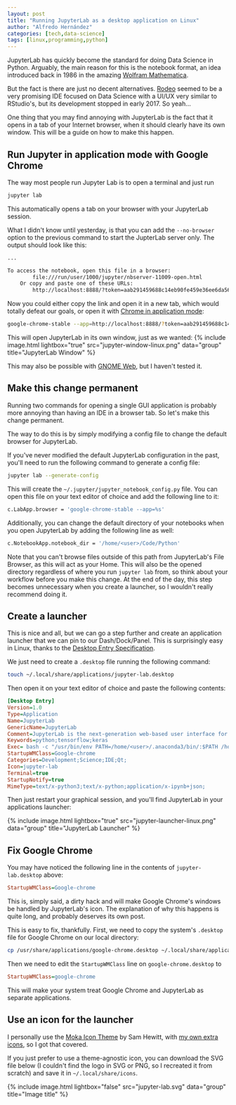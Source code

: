 ```yaml
---
layout: post
title: "Running JupyterLab as a desktop application on Linux"
author: "Alfredo Hernández"
categories: [tech,data-science]
tags: [linux,programming,python]
---
```


JupyterLab has quickly become the standard for doing Data Science in Python. Arguably, the main reason for this is the notebook format, an idea introduced back in 1986 in the amazing [Wolfram Mathematica](http://www.wolfram.com/notebooks/).

But the fact is there are just no decent alternatives. [Rodeo](https://github.com/yhat/rodeo) seemed to be a very promising IDE focused on Data Science with a UI/UX very similar to RStudio's, but its development stopped in early 2017. So yeah...

One thing that you may find annoying with JupyterLab is the fact that it opens in a tab of your Internet browser, when it should clearly have its own window. This will be a guide on how to make this happen.

## Run Jupyter in application mode with Google Chrome

The way most people run Jupyter Lab is to open a terminal and just run
```bash
jupyter lab
```
This automatically opens a tab on your browser with your JupyterLab session.

What I didn't know until yesterday, is that you can add the `--no-browser` option to the previous command to start the JupterLab server only. The output should look like this:
```bash
...

To access the notebook, open this file in a browser:
		file:///run/user/1000/jupyter/nbserver-11009-open.html
	Or copy and paste one of these URLs:
		http://localhost:8888/?token=aab291459688c14eb90fe459e36ee6da56f7579dcd1c8fc8
```

Now you could either copy the link and open it in a new tab, which would totally defeat our goals, or open it with [Chrome in application mode](https://stackoverflow.com/a/20663518/988432):

```bash
google-chrome-stable --app=http://localhost:8888/?token=aab291459688c14eb90fe459e36ee6da56f7579dcd1c8fc8
```

This will open JupyterLab in its own window, just as we wanted:
{% include image.html lightbox="true" src="jupyter-window-linux.png" data="group" title="JupyterLab Window"  %}

This may also be possible with [GNOME Web](https://help.gnome.org/users/epiphany/stable/browse-webapps.html.en), but I haven't tested it.

## Make this change permanent

Running two commands for opening a single GUI application is probably more annoying than having an IDE in a browser tab. So let's make this change permanent.

The way to do this is by simply modifying a config file to change the default browser for JupyterLab.

If you've never modified the default JupyterLab configuration in the past, you'll need to run the following command to generate a config file:
```bash
jupyter lab --generate-config
```

This will create the `~/.jupyter/jupyter_notebook_config.py` file. You can open this file on your text editor of choice and add the following line to it:
```bash
c.LabApp.browser = 'google-chrome-stable --app=%s'
```

Additionally, you can change the default directory of your notebooks when you open JupyterLab by adding the following line as well:
```bash
c.NotebookApp.notebook_dir = '/home/<user>/Code/Python'
```

Note that you can't browse files outside of this path from JupyterLab's File Browser, as this will act as your Home. This will also be the opened directory regardless of where you run `jupyter lab` from, so think about your workflow before you make this change. At the end of the day, this step becomes unnecessary when you create a launcher, so I wouldn't really recommend doing it.

## Create a launcher

This is nice and all, but we can go a step further and create an application launcher that we can pin to our Dash/Dock/Panel. This is surprisingly easy in Linux, thanks to the [Desktop Entry Specification](https://standards.freedesktop.org/desktop-entry-spec/latest/).

We just need to create a `.desktop` file running the following command:
```bash
touch ~/.local/share/applications/jupyter-lab.desktop
```

Then open it on your text editor of choice and paste the following contents:
```ini
[Desktop Entry]
Version=1.0
Type=Application
Name=JupyterLab
GenericName=JupyterLab
Comment=JupyterLab is the next-generation web-based user interface for Project Jupyter
Keywords=python;tensorflow;keras
Exec= bash -c "/usr/bin/env PATH=/home/<user>/.anaconda3/bin/:$PATH /home/<user>/.anaconda3/bin/jupyter lab --notebook-dir '~/Code/Python'"
StartupWMClass=Google-chrome
Categories=Development;Science;IDE;Qt;
Icon=jupyter-lab
Terminal=true
StartupNotify=true
MimeType=text/x-python3;text/x-python;application/x-ipynb+json;
```

Then just restart your graphical session, and you'll find JupyterLab in your applications launcher:

{% include image.html lightbox="true" src="jupyter-launcher-linux.png" data="group" title="JupyterLab Launcher"  %}

## Fix Google Chrome

You may have noticed the following line in the contents of `jupyter-lab.desktop` above:
```ini
StartupWMClass=Google-chrome
```

This is, simply said, a dirty hack and will make Google Chrome's windows be handled by JupyterLab's icon. The explanation of why this happens is quite long, and probably deserves its own post.

This is easy to fix, thankfully. First, we need to copy the system's `.desktop` file for Google Chrome on our local directory:
```bash
cp /usr/share/applications/google-chrome.desktop ~/.local/share/applications/google-chrome.desktop
```

Then we need to edit the `StartupWMClass` line on `google-chrome.desktop` to
```ini
StartupWMClass=google-chrome
```

This will make your system treat Google Chrome and JupyterLab as separate applications.

## Use an icon for the launcher

I personally use the [Moka Icon Theme](https://github.com/snwh/moka-icon-theme) by Sam Hewitt, with [my own extra icons](https://gitlab.com/aldomann/moka-extra-icons), so I got that covered.

If you just prefer to use a theme-agnostic icon, you can download the SVG file below (I couldn't find the logo in SVG or PNG, so I recreated it from scratch) and save it in `~/.local/share/icons`.

{% include image.html lightbox="false" src="jupyter-lab.svg" data="group" title="Image title" %}

